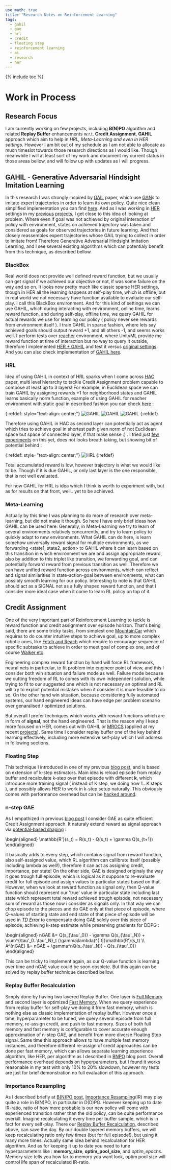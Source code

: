 ```yaml
---
use_math: true
title: "Research Notes on Reinforcement Learning"
tags:
  - gahil
  - gae
  - hrl
  - credit
  - floating step
  - reinforcement learning
  - ai
  - research
  - her
---
```


{% include toc %}

# Work in Process

## Research Focus
I am currently working on few projects, including **B(N)PO** algorithm and related **Replay Buffer** enhancements w.r.t. **Credit Assignment**, **GAHIL** approach which aim to help in *HRL, Meta-Learning and even in HER settings*. However I am bit out of my schedule as I am not able to allocate as much timeslot towards those research directions as I would like. Though meanwhile I will at least sort of my work and document my current status in those areas bellow, and will follow up with updates as I will progress.

## GAHIL - Generative Adversarial Hindsight Imitation Learning
In this research I was strongly inspired by [GAIL](https://arxiv.org/abs/1606.03476) paper, which use [GAN](https://arxiv.org/abs/1406.2661)s to imitate expert trajectories in order to learn its own policy. Quite nice clean simplified implementation you can find [here](https://github.com/higgsfield/RL-Adventure-2/blob/master/8.gail.ipynb). And as I was working in [HER](https://openai.com/blog/ingredients-for-robotics-research/) settings in my [previous](https://rezer0dai.github.io/rewheeler) [projects](https://rezer0dai.github.io/bnpo), I get close to this idea of looking at problem. Where even if goal was not achieved by original interaction of policy with environment, states on achieved trajectory was taken and considered as goals for observed trajectories in future learning. And that closely reassembles expert trajectories whose GAIL trying to collect in order to imitate from! Therefore Generative Adversarial Hindsight Imitation Learning, and I see several existing algorithms which can potentialy benefit from this technique, as described bellow.

### BlackBox
Real world does not provide well defined reward function, but we usually can get signal if we achieved our objective or not, if was some failure on the way and so on. It looks now pretty much like classic sparse HER settings, though in HER all the learning happens at self-play time, which is offline, but in real world we not necessary have function available to evaluate our self-play. I call this BlackBox environment. And for this kind of settings we can use GAHIL, which during interacting with environment, online time, learns reward function, and during self-play, offline time, we query GAHIL for actual rewards we use for learning our policy ( policy never see rewards from environment itself ). I train GAHIL in sparse fashion, where lets say achieved goals should output reward +1, and all others -1, and seems works well. I perform tests over [reacher](https://github.com/Unity-Technologies/ml-agents/blob/master/docs/Learning-Environment-Examples.md) environment, where UnityML provide me reward function at time of interaction but no way to query it outside, therefore I implemented [HER + GAHIL](https://github.com/rezer0dai/bnpo/blob/master/GAHIL_blackbox_her.ipynb) and test it versus [original settings](https://github.com/rezer0dai/bnpo/blob/master/orig.ipynb). And you can also check implementation of [GAHIL here](https://github.com/rezer0dai/bnpo/blob/master/utils/gahil.py).

### HRL
Idea of using GAHIL in context of HRL sparks when I come across [HAC](https://arxiv.org/abs/1712.00948) paper, multi level hierarchy to tackle Credit Assignment problem capable to compose at least up to 3 layers! For example, in Euclidean space we can train GAHIL by assigning rewards +1 for neighborhood states and GAHIL learns basically norm function, example of using GAHIL for reacher environment with static goal in described fashion you can check [here](https://gist.github.com/rezer0dai/1ad41c547f7b6a720964e3d9540aa6c7) : 

{:refdef: style="text-align: center;"}
![GAHIL](https://rezer0dai.github.io/assets/images/euclidean-trajectory.png)
![GAHIL](https://rezer0dai.github.io/assets/images/euclidean1.png)
![GAHIL](https://rezer0dai.github.io/assets/images/euclidean2.png)
{:refdef}

Therefore using GAHIL in HAC as second layer can potentially act as agent which tries to achieve goal in shortest path given norm of not Euclidean space but space of connected layer, if that make sense :) . I tried just [few experiments](https://github.com/rezer0dai/bnpo/HRL.ipynb) on this yet, does not looks breath taking, but showing bit of potential behind : 

{:refdef: style="text-align: center;"}
![HRL](https://rezer0dai.github.io/assets/images/HRL.png)
{:refdef}

Total accumulated reward is low, however trajectory is what we would like to be. Though if it is due GAHIL, or only last layer is the one responsible, that is not well evaluated. 

For now GAHIL for HRL is idea which I think is worth to experiment with, but as for results on that front, well.. yet to be achieved.

### Meta-Learning
Actually by this time I was planning to do more of research over meta-learning, but did not make it though. So here I have only brief ideas how GAHIL can be used here. Generally, in Meta-Learning we try to learn of several environments relatively  concurrently, and try to learn policy to quickly adapt to new environments. What GAHIL can do here, is learn somehow universally reward signal for multiple environments, as we forwarding <state1, state2, action> to GAHIL where it can learn based on this transition in which environment we are and assign appropriate reward, also by addition to this triplet like transition, we forwarding goal, and can potentially forward reward from previous transition as well. Therefore we can have unified reward function across environments, which can reflect and signal similarities in state-action-goal between environments, what can possibly smooth learning for our policy. Interesting to note is that GAHIL should act as a SIGNAL not as a fully shaped reward function, and that I consider more ideal case when it come to learn RL policy on top of it.

## Credit Assignment
One of the very important part of Reinforcement Learning to tackle is reward function and credit assignment over episode horizon. That's being said, there are some tricky tasks, from simplest one [MountainCar](https://gym.openai.com/envs/MountainCar-v0/) which requires to do counter intuitive steps to achieve goal, up to more complex robotic ones, like [Fetch and Reach](https://gym.openai.com/envs/FetchPickAndPlace-v0/) which require to encourage sequence of specific subtasks to achieve in order to meet goal of complex one, and of course [Walker etc](https://github.com/openai/gym/blob/master/docs/environments.md#third-party-environments).

Engineering complex reward function by hand will force RL framework, neural nets in particular, to fit problem into engineer point of view, and this I consider both win situation and failure mode as well. Failure mode because we cutting freedom of RL to comes with its own independent solution, while trying to fit to our suggested one which is not necessary an optimal and RL will try to exploit potential mistakes when it consider it is more feasible to do so. On the other hand win situation, because considering fully automated systems, our hand engineered ideas can have edge per problem scenario over genaralised / optimized solutions.

But overall I prefer techniques which works with reward functions which are in form of **signal**, not the hand engineered. That is the reason why I keep more focused on HER, comes out with GAHIL or [MROCS](https://github.com/rezer0dai/MROCS/blob/master/MROCS.ipynb) (applied at my recent [projects](https://github.com/rezer0dai/rewheeler/blob/548e5784999657199f1bc51d5a8b94d12cb27fce/task.py#L22)). Same time I consider replay buffer one of the key behind learning effectively, including more extensive self-play which I will address in following sections.

### Floating Step
This technique I introduced in one of my previous [blog post](https://rezer0dai.github.io/rewheeler/#floating-n-step), and is based on extension of k-step estimators. Main idea is reload episode from replay buffer and recalculate k-step over that episode with different **k**, which introduce more training signal ( instead of K step, we doing now 1...K steps ), and possibly allows HER to work in k-step setup naturally. This obviously comes with performance overhead but can be [hacked around](https://rezer0dai.github.io/rl-notes/#replay-buffer-recalculation). 

### n-step GAE
As I empathized in previous [blog post](https://rezer0dai.github.io/rewheeler/#n-step-gae) I consider GAE as quite efficient Credit Assignment approach. It naturaly extend reward as signal approach via [potential-based shaping](https://classroom.udacity.com/courses/ud600/lessons/4388428967/concepts/45342599270923) :
<div>
\begin{aligned}
\mathbb{R'}(s_t) = R(s_t) - Q(s_t) + \gamma Q(s_{t+1})
\end{aligned}
</div>

it basically adds to every step, which contains signal from reward function, also self-assigned value, which RL algorithm can callibrate itself (possibly including lambda as well!), therefore it can act as assigning credit, importance, per state!
On the other side, GAE is designed originaly the way it goes trough full episode, which is logical as it suppose to re-evaluate credit for full episode and assign values to particular states based on that. However, when we look at reward function as signal only, then Q-value function should represent our 'true' value in particular state including last state which represent total reward achieved trough episode, not necessary sum of reward as those now i consider as signals only. In that way we can chop episode to the pieces and do GAE only at that piece of episode, where Q-values of starting state and end state of that piece of episode will be used in [*TD Error*](http://boris-belousov.net/2017/08/10/td-advantage-bellman/) to compensate doing GAE solely over this piece of episode, achieving k-step estimate while preserving gradients for DDPG : 
<div>
\begin{aligned}
nGAE &= Q(s_{\tau'_0}) - \gamma Q(s_{\tau'_N}) + \sum^{\tau'_0..\tau'_N}_t (\gamma\lambda)^{|t|}\mathbb{R'}(s_t) \\
A^{nGAE} &= nGAE + \gamma^nQ(s_{\tau'_N}) - Q(s_{\tau'_0})
\end{aligned}
</div>

This can be tricky to implement again, as our Q-value function is learning over time and nGAE value could be soon obsolete. But this again can be solved by replay buffer technique described bellow.

### Replay Buffer Recalculation
Simply done by having two layered Replay Buffer. One layer is [Full Memory](https://github.com/rezer0dai/bnpo/blob/master/utils/memory.py) and second layer is optimized [Fast Memory](https://github.com/rezer0dai/bnpo/blob/master/utils/memlocal.py). When we query experience from replay buffer for self-play we doing it from fast memory, which is nothing else as classic implementation of replay buffer. However once a time, hyperparameter to be tuned, we query several episode from full memory, re-assign credit, and push to fast memory. Sizes of both full memory and fast memory is configurable to cover accurate enough approximation of n-step GAE, and benefit from more diverse Floating Step signal. Same time this approach allows to have multiple fast memory instances, and therefore different re-assign of credit approaches can be done per fast memory, which can allows separate learning experience algorithm, like HER, per algorithm as I described in [BNPO](https://rezer0dai.github.io/bnpo/) blog post. Overall performance overhead depends on hyperparameters, but I found it works reasonable in my test with only 10% to 20% slowdown, however my tests are just for brief demonstration no full evaluation of this approach.

### Importance Resampling
As I described briefly at [B(N)PO post](https://rezer0dai.github.io/bnpo/#importance-resampling), [Importance Resampling](https://arxiv.org/abs/1906.04328)(IR) may play quite a role in B(N)PO, in particular in D(D)PG. However keeping up to date IR-ratio, ratio of how more probable is our new policy will come with experienced transition rather than the old policy, can be quite performance overkill. Imagine recalculating it every time per buffer sample, which is in fact for every self-play. There our [Replay Buffer Recalculation](https://rezer0dai.github.io/rl-notes/#replay-buffer-recalculation), described above, can save the day. By our double layered memory buffers, we will keep recalculating ratio only few times (but for full episode!), but using it many more times. Actually same idea behind recalculation for HER algorithm. And as for keeping it up to date you need to tune hyperparameters like : **memory_size**, **optim_pool_size**, and *optim_epochs*. Memory size tells you how far to memory you want look, optim pool size will control life span of recalculated IR-ratio.
